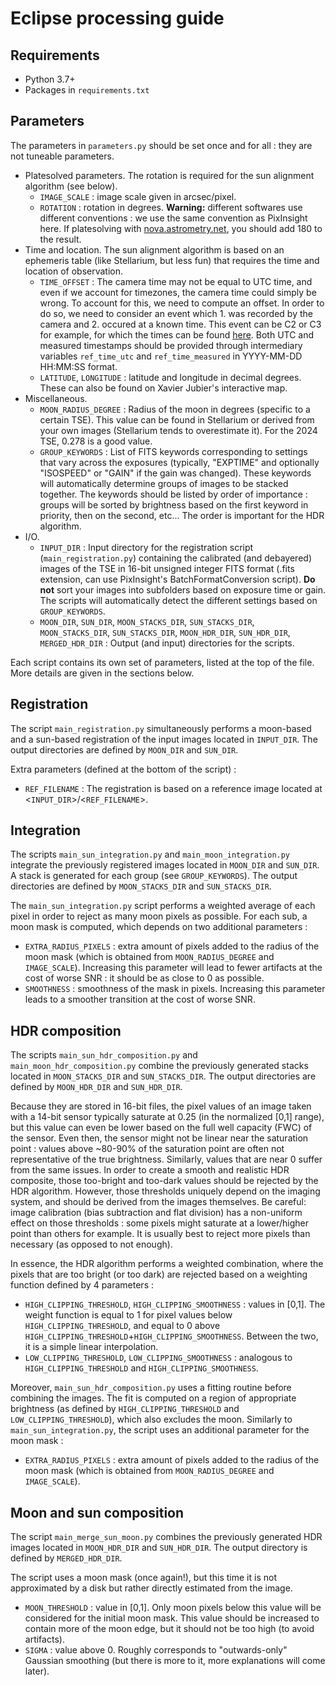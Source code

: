 # Eclipse processing guide

## Requirements

- Python 3.7+
- Packages in `requirements.txt`

## Parameters

The parameters in `parameters.py` should be set once and for all : they are not tuneable parameters.
- Platesolved parameters. The rotation is required for the sun alignment algorithm (see below).
    - `IMAGE_SCALE` : image scale given in arcsec/pixel.
    - `ROTATION` : rotation in degrees. **Warning:** different softwares use different conventions : we use the same convention as PixInsight here. If platesolving with [nova.astrometry.net](nova.astrometry.net), you should add 180 to the result.
- Time and location. The sun alignment algorithm is based on an ephemeris table (like Stellarium, but less fun) that requires the time and location of observation.
    - `TIME_OFFSET` : The camera time may not be equal to UTC time, and even if we account for timezones, the camera time could simply be wrong. To account for this, we need to compute an offset. In order to do so, we need to consider an event which 1. was recorded by the camera and 2. occured at a known time. This event can be C2 or C3 for example, for which the times can be found [here](http://xjubier.free.fr/en/site_pages/solar_eclipses/TSE_2024_GoogleMapFull.html). Both UTC and measured timestamps should be provided through intermediary variables `ref_time_utc` and `ref_time_measured` in YYYY-MM-DD HH:MM:SS format.
    - `LATITUDE`, `LONGITUDE` : latitude and longitude in decimal degrees. These can also be found on Xavier Jubier's interactive map.
- Miscellaneous.
    - `MOON_RADIUS_DEGREE` : Radius of the moon in degrees (specific to a certain TSE). This value can be found in Stellarium or derived from your own images (Stellarium tends to overestimate it). For the 2024 TSE, 0.278 is a good value.
    - `GROUP_KEYWORDS` : List of FITS keywords corresponding to settings that vary across the exposures (typically, "EXPTIME" and optionally "ISOSPEED" or "GAIN" if the gain was changed). These keywords will automatically determine groups of images to be stacked together. The keywords should be listed by order of importance : groups will be sorted by brightness based on the first keyword in priority, then on the second, etc... The order is important for the HDR algorithm.
- I/O.
    - `INPUT_DIR` : Input directory for the registration script (`main_registration.py`) containing the calibrated (and debayered) images of the TSE in 16-bit unsigned integer FITS format (.fits extension, can use PixInsight's BatchFormatConversion script). **Do not** sort your images into subfolders based on exposure time or gain. The scripts will automatically detect the different settings based on `GROUP_KEYWORDS`.
    - `MOON_DIR`, `SUN_DIR`, `MOON_STACKS_DIR`, `SUN_STACKS_DIR`, `MOON_STACKS_DIR`, `SUN_STACKS_DIR`, `MOON_HDR_DIR`, `SUN_HDR_DIR`, `MERGED_HDR_DIR` : Output (and input) directories for the scripts.

Each script contains its own set of parameters, listed at the top of the file. More details are given in the sections below.

## Registration

The script `main_registration.py` simultaneously performs a moon-based and a sun-based registration of the input images located in `INPUT_DIR`. The output directories are defined by `MOON_DIR` and `SUN_DIR`.

Extra parameters (defined at the bottom of the script) :
- `REF_FILENAME` : The registration is based on a reference image located at <`INPUT_DIR`>/<`REF_FILENAME`>.

## Integration

The scripts `main_sun_integration.py` and `main_moon_integration.py` integrate the previously registered images located in `MOON_DIR` and `SUN_DIR`. A stack is generated for each group (see `GROUP_KEYWORDS`). The output directories are defined by `MOON_STACKS_DIR` and `SUN_STACKS_DIR`.

The `main_sun_integration.py` script performs a weighted average of each pixel in order to reject as many moon pixels as possible. For each sub, a moon mask is computed, which depends on two additional parameters : 
- `EXTRA_RADIUS_PIXELS` : extra amount of pixels added to the radius of the moon mask (which is obtained from `MOON_RADIUS_DEGREE` and `IMAGE_SCALE`). Increasing this parameter will lead to fewer artifacts at the cost of worse SNR : it should be as close to 0 as possible.
- `SMOOTHNESS` : smoothness of the mask in pixels. Increasing this parameter leads to a smoother transition at the cost of worse SNR.

## HDR composition

The scripts `main_sun_hdr_composition.py` and `main_moon_hdr_composition.py` combine the previously generated stacks located in `MOON_STACKS_DIR` and `SUN_STACKS_DIR`. The output directories are defined by `MOON_HDR_DIR` and `SUN_HDR_DIR`.

Because they are stored in 16-bit files, the pixel values of an image taken with a 14-bit sensor typically saturate at 0.25 (in the normalized [0,1] range), but this value can even be lower based on the full well capacity (FWC) of the sensor. Even then, the sensor might not be linear near the saturation point : values above ~80-90% of the saturation point are often not representative of the true brightness. Similarly, values that are near 0 suffer from the same issues. In order to create a smooth and realistic HDR composite, those too-bright and too-dark values should be rejected by the HDR algorithm. However, those thresholds uniquely depend on the imaging system, and should be derived from the images themselves. Be careful: image calibration (bias subtraction and flat division) has a non-uniform effect on those thresholds : some pixels might saturate at a lower/higher point than others for example. It is usually best to reject more pixels than necessary (as opposed to not enough).

In essence, the HDR algorithm performs a weighted combination, where the pixels that are too bright (or too dark) are rejected based on a weighting function defined by 4 parameters :
- `HIGH_CLIPPING_THRESHOLD`, `HIGH_CLIPPING_SMOOTHNESS` : values in [0,1]. The weight function is equal to 1 for pixel values below `HIGH_CLIPPING_THRESHOLD`, and equal to 0 above `HIGH_CLIPPING_THRESHOLD`+`HIGH_CLIPPING_SMOOTHNESS`. Between the two, it is a simple linear interpolation. 
- `LOW_CLIPPING_THRESHOLD`, `LOW_CLIPPING_SMOOTHNESS` : analogous to `HIGH_CLIPPING_THRESHOLD` and `HIGH_CLIPPING_SMOOTHNESS`.

Moreover, `main_sun_hdr_composition.py` uses a fitting routine before combining the images. The fit is computed on a region of appropriate brightness (as defined by `HIGH_CLIPPING_THRESHOLD` and `LOW_CLIPPING_THRESHOLD`), which also excludes the moon. Similarly to `main_sun_integration.py`, the script uses an additional parameter for the moon mask :
- `EXTRA_RADIUS_PIXELS` : extra amount of pixels added to the radius of the moon mask (which is obtained from `MOON_RADIUS_DEGREE` and `IMAGE_SCALE`).

## Moon and sun composition 

The script `main_merge_sun_moon.py` combines the previously generated HDR images located in `MOON_HDR_DIR` and `SUN_HDR_DIR`. The output directory is defined by `MERGED_HDR_DIR`. 

The script uses a moon mask (once again!), but this time it is not approximated by a disk but rather directly estimated from the image. 
- `MOON_THRESHOLD` : value in [0,1]. Only moon pixels below this value will be considered for the initial moon mask. This value should be increased to contain more of the moon edge, but it should not be too high (to avoid artifacts). 
- `SIGMA` : value above 0. Roughly corresponds to "outwards-only" Gaussian smoothing (but there is more to it, more explanations will come later).